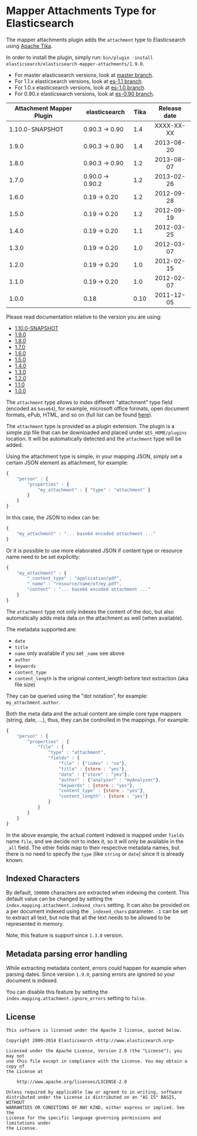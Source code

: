 Mapper Attachments Type for Elasticsearch
=========================================

The mapper attachments plugin adds the `attachment` type to Elasticsearch using [Apache Tika](http://lucene.apache.org/tika/).

In order to install the plugin, simply run: `bin/plugin -install elasticsearch/elasticsearch-mapper-attachments/1.9.0`.

* For master elasticsearch versions, look at [master branch](https://github.com/elasticsearch/elasticsearch-mapper-attachments/tree/master).
* For 1.1.x elasticsearch versions, look at [es-1.1 branch](https://github.com/elasticsearch/elasticsearch-mapper-attachments/tree/es-1.1).
* For 1.0.x elasticsearch versions, look at [es-1.0 branch](https://github.com/elasticsearch/elasticsearch-mapper-attachments/tree/es-1.0).
* For 0.90.x elasticsearch versions, look at [es-0.90 branch](https://github.com/elasticsearch/elasticsearch-mapper-attachments/tree/es-0.90).


|   Attachment Mapper Plugin  | elasticsearch         |  Tika  | Release date |
|-----------------------------|-----------------------|--------|:------------:|
| 1.10.0-SNAPSHOT             | 0.90.3 -> 0.90        |  1.4   |  XXXX-XX-XX  |
| 1.9.0                       | 0.90.3 -> 0.90        |  1.4   |  2013-08-20  |
| 1.8.0                       | 0.90.3 -> 0.90        |  1.2   |  2013-08-07  |
| 1.7.0                       | 0.90.0 -> 0.90.2      |  1.2   |  2013-02-26  |
| 1.6.0                       | 0.19 -> 0.20          |  1.2   |  2012-09-28  |
| 1.5.0                       | 0.19 -> 0.20          |  1.2   |  2012-09-19  |
| 1.4.0                       | 0.19 -> 0.20          |  1.1   |  2012-03-25  |
| 1.3.0                       | 0.19 -> 0.20          |  1.0   |  2012-03-07  |
| 1.2.0                       | 0.19 -> 0.20          |  1.0   |  2012-02-15  |
| 1.1.0                       | 0.19 -> 0.20          |  1.0   |  2012-02-07  |
| 1.0.0                       | 0.18                  |  0.10  |  2011-12-05  |

Please read documentation relative to the version you are using:

* [1.10.0-SNAPSHOT](https://github.com/elasticsearch/elasticsearch-mapper-attachments/blob/es-0.90/README.md)
* [1.9.0](https://github.com/elasticsearch/elasticsearch-mapper-attachments/blob/v1.9.0/README.md)
* [1.8.0](https://github.com/elasticsearch/elasticsearch-mapper-attachments/blob/v1.8.0/README.md)
* [1.7.0](https://github.com/elasticsearch/elasticsearch-mapper-attachments/blob/v1.7.0/README.md)
* [1.6.0](https://github.com/elasticsearch/elasticsearch-mapper-attachments/blob/v1.6.0/README.md)
* [1.5.0](https://github.com/elasticsearch/elasticsearch-mapper-attachments/blob/v1.5.0/README.md)
* [1.4.0](https://github.com/elasticsearch/elasticsearch-mapper-attachments/blob/v1.4.0/README.md)
* [1.3.0](https://github.com/elasticsearch/elasticsearch-mapper-attachments/blob/v1.3.0/README.md)
* [1.2.0](https://github.com/elasticsearch/elasticsearch-mapper-attachments/blob/v1.2.0/README.md)
* [1.1.0](https://github.com/elasticsearch/elasticsearch-mapper-attachments/blob/v1.1.0/README.md)
* [1.0.0](https://github.com/elasticsearch/elasticsearch-mapper-attachments/blob/v1.0.0/README.md)

The `attachment` type allows to index different "attachment" type field (encoded as `base64`), for example,
microsoft office formats, open document formats, ePub, HTML, and so on (full list can be found [here](http://tika.apache.org/1.4/formats.html)).

The `attachment` type is provided as a plugin extension. The plugin is a simple zip file that can be downloaded and placed under `$ES_HOME/plugins` location. It will be automatically detected and the `attachment` type will be added.

Using the attachment type is simple, in your mapping JSON, simply set a certain JSON element as attachment, for example:

```javascript
{
    "person" : {
        "properties" : {
            "my_attachment" : { "type" : "attachment" }
        }
    }
}
```

In this case, the JSON to index can be:

```javascript
{
    "my_attachment" : "... base64 encoded attachment ..."
}
```

Or it is possible to use more elaborated JSON if content type or resource name need to be set explicitly:

```javascript
{
    "my_attachment" : {
        "_content_type" : "application/pdf",
        "_name" : "resource/name/of/my.pdf",
        "content" : "... base64 encoded attachment ..."
    }
}
```

The `attachment` type not only indexes the content of the doc, but also automatically adds meta data on the attachment as well (when available).

The metadata supported are:

* `date`
* `title`
* `name` only available if you set `_name` see above
* `author`
* `keywords`
* `content_type`
* `content_length` is the original content_length before text extraction (aka file size)

They can be queried using the "dot notation", for example: `my_attachment.author`.

Both the meta data and the actual content are simple core type mappers (string, date, ...), thus, they can be controlled in the mappings. For example:

```javascript
{
    "person" : {
        "properties" : {
            "file" : {
                "type" : "attachment",
                "fields" : {
                    "file" : {"index" : "no"},
                    "title" : {store : "yes"},
                    "date" : {"store" : "yes"},
                    "author" : {"analyzer" : "myAnalyzer"},
                    "keywords" : {store : "yes"},
                    "content_type" : {store : "yes"},
                    "content_length" : {store : "yes"}
                }
            }
        }
    }
}
```

In the above example, the actual content indexed is mapped under `fields` name `file`, and we decide not to index it, so it will only be available in the `_all` field. The other fields map to their respective metadata names, but there is no need to specify the `type` (like `string` or `date`) since it is already known.

Indexed Characters
------------------

By default, `100000` characters are extracted when indexing the content. This default value can be changed by setting the `index.mapping.attachment.indexed_chars` setting. It can also be provided on a per document indexed using the `_indexed_chars` parameter. `-1` can be set to extract all text, but note that all the text needs to be allowed to be represented in memory.

Note, this feature is support since `1.3.0` version.

Metadata parsing error handling
-------------------------------

While extracting metadata content, errors could happen for example when parsing dates.
Since version `1.9.0`, parsing errors are ignored so your document is indexed.

You can disable this feature by setting the `index.mapping.attachment.ignore_errors` setting to `false`.

License
-------

    This software is licensed under the Apache 2 license, quoted below.

    Copyright 2009-2014 Elasticsearch <http://www.elasticsearch.org>

    Licensed under the Apache License, Version 2.0 (the "License"); you may not
    use this file except in compliance with the License. You may obtain a copy of
    the License at

        http://www.apache.org/licenses/LICENSE-2.0

    Unless required by applicable law or agreed to in writing, software
    distributed under the License is distributed on an "AS IS" BASIS, WITHOUT
    WARRANTIES OR CONDITIONS OF ANY KIND, either express or implied. See the
    License for the specific language governing permissions and limitations under
    the License.
